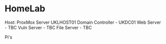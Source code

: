 # HomeLab

Host: ProxMox Server UKLHOST01
Domain Controller - UKDC01
Web Server - TBC
Vuln Server - TBC
File Server - TBC

Pi's
